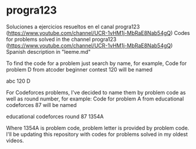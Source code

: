 # progra123
Soluciones a ejercicios resueltos en el canal progra123 (https://www.youtube.com/channel/UCR-1vHM1j-MbRaE8Nab54gQ)
Codes for problems solved in the channel progra123 (https://www.youtube.com/channel/UCR-1vHM1j-MbRaE8Nab54gQ)
Spanish description in "leeme.md"

To find the code for a problem just search by name,
for example,
Code for problem D from atcoder beginner contest 120 will be named

abc 120 D

For Codeforces problems, I've decided to name them by problem code
as well as round number, for example:
Code for problem A from educational codeforces 87 will be named

educational codeforces round 87 1354A

Where 1354A is problem code, problem letter is provided by problem code.
I'll be updating this repository with codes for problems solved in my oldest videos.
